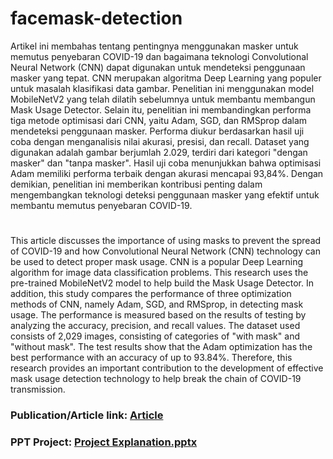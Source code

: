 # facemask-detection

Artikel ini membahas tentang pentingnya menggunakan masker untuk memutus penyebaran COVID-19 dan bagaimana teknologi Convolutional Neural Network (CNN) dapat digunakan untuk mendeteksi penggunaan masker yang tepat. CNN merupakan algoritma Deep Learning yang populer untuk masalah klasifikasi data gambar. Penelitian ini menggunakan model MobileNetV2 yang telah dilatih sebelumnya untuk membantu membangun Mask Usage Detector. Selain itu, penelitian ini membandingkan performa tiga metode optimisasi dari CNN, yaitu Adam, SGD, dan RMSprop dalam mendeteksi penggunaan masker. Performa diukur berdasarkan hasil uji coba dengan menganalisis nilai akurasi, presisi, dan recall. Dataset yang digunakan adalah gambar berjumlah 2.029, terdiri dari kategori "dengan masker" dan "tanpa masker". Hasil uji coba menunjukkan bahwa optimisasi Adam memiliki performa terbaik dengan akurasi mencapai 93,84%. Dengan demikian, penelitian ini memberikan kontribusi penting dalam mengembangkan teknologi deteksi penggunaan masker yang efektif untuk membantu memutus penyebaran COVID-19.

#

This article discusses the importance of using masks to prevent the spread of COVID-19 and how Convolutional Neural Network (CNN) technology can be used to detect proper mask usage. CNN is a popular Deep Learning algorithm for image data classification problems. This research uses the pre-trained MobileNetV2 model to help build the Mask Usage Detector. In addition, this study compares the performance of three optimization methods of CNN, namely Adam, SGD, and RMSprop, in detecting mask usage. The performance is measured based on the results of testing by analyzing the accuracy, precision, and recall values. The dataset used consists of 2,029 images, consisting of categories of "with mask" and "without mask". The test results show that the Adam optimization has the best performance with an accuracy of up to 93.84%. Therefore, this research provides an important contribution to the development of effective mask usage detection technology to help break the chain of COVID-19 transmission.

### Publication/Article link: [Article](http://jurnal.iaii.or.id/index.php/RESTI/article/view/4276)
### PPT Project: [Project Explanation.pptx](https://drive.google.com/file/d/1NzFcBGYx8m8SGTooJa2dBlq7K-fYU8v1/view?usp=sharing)



